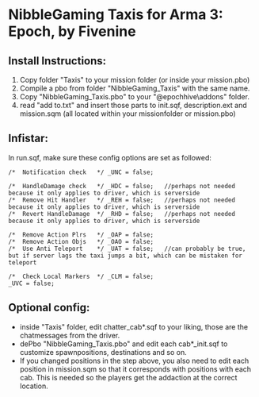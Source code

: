 # NibbleGaming Taxis for Arma 3: Epoch, by Fivenine

## Install Instructions:

1. Copy folder "Taxis" to your mission folder (or inside your mission.pbo)
2. Compile a pbo from folder "NibbleGaming_Taxis" with the same name.
3. Copy "NibbleGaming_Taxis.pbo" to your "@epochhive\addons" folder.
4. read "add to.txt" and insert those parts to init.sqf, description.ext and mission.sqm (all located within your missionfolder or mission.pbo)

## Infistar:

In run.sqf, make sure these config options are set as followed:

```sqf
/*  Notification check   */ _UNC = false;

/*  HandleDamage check   */ _HDC = false;	//perhaps not needed because it only applies to driver, which is serverside
/*  Remove Hit Handler   */ _REH = false;	//perhaps not needed because it only applies to driver, which is serverside
/*  Revert HandleDamage  */ _RHD = false;	//perhaps not needed because it only applies to driver, which is serverside

/*  Remove Action Plrs   */ _OAP = false;
/*  Remove Action Objs   */ _OAO = false;
/*  Use Anti Teleport    */ _UAT = false;  	//can probably be true, but if server lags the taxi jumps a bit, which can be mistaken for teleport

/*  Check Local Markers  */ _CLM = false;
_UVC = false;
```

## Optional config:

- inside "Taxis" folder, edit chatter_cab*.sqf to your liking, those are the chatmessages from the driver.
- dePbo "NibbleGaming_Taxis.pbo" and edit each cab*_init.sqf to customize spawnpositions, destinations and so on. 
- If you changed positions in the step above, you also need to edit each position in mission.sqm so that it corresponds with positions with each cab. This is needed so the players get the addaction at the correct location. 
